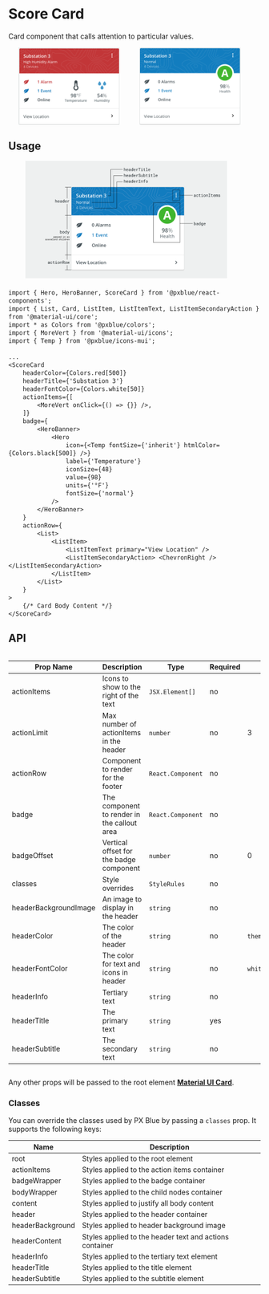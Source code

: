 # Score Card

Card component that calls attention to particular values.

<div style="align-items: center; text-align: center; width: 100%; display: flex; justify-content: space-evenly; margin-bottom: 20px">
    <img width="40%" alt="Score Card with multiple highlighted values" src="./images/scoreCard.png"><br/>
    <img width="40%" alt="Score Card with single badge-style value" src="./images/scoreCard_alt.png"><br/>
</div>

## Usage

<div style="align-items: center; text-align: center; width: 100%; display: flex; justify-content: space-evenly; margin-bottom: 20px">
    <img width="80%" alt="Score Card with labels on different parts" src="./images/scoreCardAnatomy.png"><br/>
</div>

```tsx
import { Hero, HeroBanner, ScoreCard } from '@pxblue/react-components';
import { List, Card, ListItem, ListItemText, ListItemSecondaryAction } from '@material-ui/core';
import * as Colors from '@pxblue/colors';
import { MoreVert } from '@material-ui/icons';
import { Temp } from '@pxblue/icons-mui';

...
<ScoreCard
    headerColor={Colors.red[500]}
    headerTitle={'Substation 3'}
    headerFontColor={Colors.white[50]}
    actionItems={[
        <MoreVert onClick={() => {}} />,
    ]}
    badge={
        <HeroBanner>
            <Hero
                icon={<Temp fontSize={'inherit'} htmlColor={Colors.black[500]} />}
                label={'Temperature'}
                iconSize={48}
                value={98}
                units={'°F'}
                fontSize={'normal'}
            />
        </HeroBanner>
    }
    actionRow={
        <List>
            <ListItem>
                <ListItemText primary="View Location" />
                <ListItemSecondaryAction> <ChevronRight /> </ListItemSecondaryAction>
            </ListItem>
        </List>
    }
>
    {/* Card Body Content */}
</ScoreCard>
```

## API

<div style="overflow: auto;">

| Prop Name             | Description                                 | Type              | Required | Default                      |
| --------------------- | ------------------------------------------- | ----------------- | -------- | ---------------------------- |
| actionItems           | Icons to show to the right of the text      | `JSX.Element[]`   | no       |                              |
| actionLimit           | Max number of actionItems in the header     | `number`          | no       | 3                            |
| actionRow             | Component to render for the footer          | `React.Component` | no       |                              |
| badge                 | The component to render in the callout area | `React.Component` | no       |                              |
| badgeOffset           | Vertical offset for the badge component     | `number`          | no       | 0                            |
| classes               | Style overrides                             | `StyleRules`      | no       |                              |
| headerBackgroundImage | An image to display in the header           | `string`          | no       |                              |
| headerColor           | The color of the header                     | `string`          | no       | `theme.palette.primary.main` |
| headerFontColor       | The color for text and icons in header      | `string`          | no       | `white`                      |
| headerInfo            | Tertiary text                               | `string`          | no       |                              |
| headerTitle           | The primary text                            | `string`          | yes      |                              |
| headerSubtitle        | The secondary text                          | `string`          | no       |                              |

</div>

Any other props will be passed to the root element [**Material UI Card**](https://material-ui.com/api/card/).

### Classes

You can override the classes used by PX Blue by passing a `classes` prop. It supports the following keys:

| Name             | Description                                             |
| ---------------- | ------------------------------------------------------- |
| root             | Styles applied to the root element                      |
| actionItems      | Styles applied to the action items container            |
| badgeWrapper     | Styles applied to the badge container                   |
| bodyWrapper      | Styles applied to the child nodes container             |
| content          | Styles applied to justify all body content              |
| header           | Styles applied to the header container                  |
| headerBackground | Styles applied to header background image               |
| headerContent    | Styles applied to the header text and actions container |
| headerInfo       | Styles applied to the tertiary text element             |
| headerTitle      | Styles applied to the title element                     |
| headerSubtitle   | Styles applied to the subtitle element                  |
